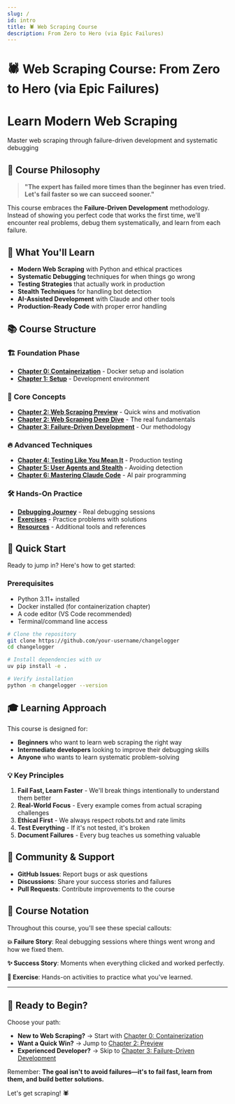 ```yaml
---
slug: /
id: intro
title: 🕷️ Web Scraping Course
description: From Zero to Hero (via Epic Failures)
---
```


# 🕷️ Web Scraping Course: From Zero to Hero (via Epic Failures)

<div className="hero hero--primary">
  <div className="container">
    <h1 className="hero__title">Learn Modern Web Scraping</h1>
    <p className="hero__subtitle">
      Master web scraping through failure-driven development and systematic debugging
    </p>
  </div>
</div>

## 🎯 Course Philosophy

> **"The expert has failed more times than the beginner has even tried. Let's fail faster so we can succeed sooner."**

This course embraces the **Failure-Driven Development** methodology. Instead of showing you perfect code that works the first time, we'll encounter real problems, debug them systematically, and learn from each failure.

## 🚀 What You'll Learn

- **Modern Web Scraping** with Python and ethical practices
- **Systematic Debugging** techniques for when things go wrong
- **Testing Strategies** that actually work in production
- **Stealth Techniques** for handling bot detection
- **AI-Assisted Development** with Claude and other tools
- **Production-Ready Code** with proper error handling

## 📚 Course Structure

### 🏗️ **Foundation Phase**
- [**Chapter 0: Containerization**](chapters/chapter-00-containerization) - Docker setup and isolation
- [**Chapter 1: Setup**](chapters/chapter-01-setup) - Development environment

### 🎯 **Core Concepts**
- [**Chapter 2: Web Scraping Preview**](chapters/chapter-02-preview) - Quick wins and motivation
- [**Chapter 2: Web Scraping Deep Dive**](chapters/chapter-02-web-scraping) - The real fundamentals
- [**Chapter 3: Failure-Driven Development**](chapters/chapter-03-failure-driven-development) - Our methodology

### 🔥 **Advanced Techniques**
- [**Chapter 4: Testing Like You Mean It**](chapters/chapter-04-testing-like-you-mean-it) - Production testing
- [**Chapter 5: User Agents and Stealth**](chapters/chapter-05-user-agents-and-stealth) - Avoiding detection
- [**Chapter 6: Mastering Claude Code**](chapters/chapter-06-mastering-claude-code) - AI pair programming

### 🛠️ **Hands-On Practice**
- [**Debugging Journey**](debugging-journey) - Real debugging sessions
- [**Exercises**](exercises) - Practice problems with solutions
- [**Resources**](resources) - Additional tools and references

## 🏁 Quick Start

Ready to jump in? Here's how to get started:

<div className="exercise-box">

### Prerequisites
- Python 3.11+ installed
- Docker installed (for containerization chapter)
- A code editor (VS Code recommended)
- Terminal/command line access

</div>

```bash
# Clone the repository
git clone https://github.com/your-username/changelogger
cd changelogger

# Install dependencies with uv
uv pip install -e .

# Verify installation
python -m changelogger --version
```

## 🎓 Learning Approach

This course is designed for:

- **Beginners** who want to learn web scraping the right way
- **Intermediate developers** looking to improve their debugging skills
- **Anyone** who wants to learn systematic problem-solving

### 💡 Key Principles

1. **Fail Fast, Learn Faster** - We'll break things intentionally to understand them better
2. **Real-World Focus** - Every example comes from actual scraping challenges
3. **Ethical First** - We always respect robots.txt and rate limits
4. **Test Everything** - If it's not tested, it's broken
5. **Document Failures** - Every bug teaches us something valuable

## 🤝 Community & Support

- **GitHub Issues**: Report bugs or ask questions
- **Discussions**: Share your success stories and failures
- **Pull Requests**: Contribute improvements to the course

## 📖 Course Notation

Throughout this course, you'll see these special callouts:

<div className="failure-story">

**💥 Failure Story**: Real debugging sessions where things went wrong and how we fixed them.

</div>

<div className="success-story">

**✨ Success Story**: Moments when everything clicked and worked perfectly.

</div>

<div className="exercise-box">

**🧪 Exercise**: Hands-on activities to practice what you've learned.

</div>

---

## 🌟 Ready to Begin?

Choose your path:

- **New to Web Scraping?** → Start with [Chapter 0: Containerization](chapters/chapter-00-containerization)
- **Want a Quick Win?** → Jump to [Chapter 2: Preview](chapters/chapter-02-preview)
- **Experienced Developer?** → Skip to [Chapter 3: Failure-Driven Development](chapters/chapter-03-failure-driven-development)

Remember: **The goal isn't to avoid failures—it's to fail fast, learn from them, and build better solutions.**

Let's get scraping! 🕷️
